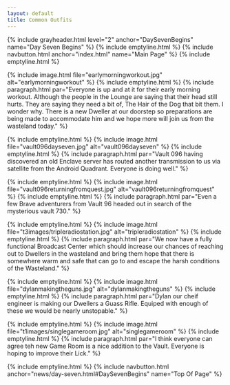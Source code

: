 ```yaml
---
layout: default
title: Common Outfits
---
```

{% include grayheader.html level="2" anchor="DaySevenBegins" name="Day Seven Begins" %}
{% include emptyline.html %}
{% include navbutton.html anchor="index.html" name="Main Page" %}
{% include emptyline.html %}

{% include image.html file="earlymorningworkout.jpg" alt="earlymorningworkout" %}
{% include emptyline.html %}
{% include paragraph.html par="Everyone is up and at it for their early morning workout. Although the people in the Lounge are saying that their head still hurts. They are saying they need a bit of, The Hair of the Dog that bit them. I wonder why. There is a new Dweller at our doorstep so preparations are being made to accommodate him and we hope more will join us from the wasteland today." %}

{% include emptyline.html %}
{% include image.html file="vault096dayseven.jpg" alt="vault096dayseven" %}
{% include emptyline.html %}
{% include paragraph.html par="Vault 096 having discovered an old Enclave server has routed another transmission to us via satellite from the Android Quadrant. Everyone is doing well." %}

{% include emptyline.html %}
{% include image.html file="vault096returningfromquest.jpg" alt="vault096returningfromquest" %}
{% include emptyline.html %}
{% include paragraph.html par="Even a few Brave adventurers from Vault 96 headed out in search of the mysterious vault 730." %}

{% include emptyline.html %}
{% include image.html file="t3images/tripleradiostation.jpg" alt="tripleradiostation" %}
{% include emptyline.html %}
{% include paragraph.html par="We now have a fully functional Broadcast Center which should increase our chances of reaching out to Dwellers in the wasteland and bring them hope that there is somewhere warm and safe that can go to and escape the harsh conditions of the Wasteland." %}

{% include emptyline.html %}
{% include image.html file="dylanmakingtheguns.jpg" alt="dylanmakingtheguns" %}
{% include emptyline.html %}
{% include paragraph.html par="Dylan our cheif engineer is making our Dwellers a Guass Rifle. Equiped with enough of these we would be nearly unstopable." %}

{% include emptyline.html %}
{% include image.html file="t1images/singlegameroom.jpg" alt="singlegameroom" %}
{% include emptyline.html %}
{% include paragraph.html par="I think everyone can agree teh new Game Room is a nice addition to the Vault. Everyone is hoping to improve their Lick." %}


{% include emptyline.html %}
{% include navbutton.html anchor="news/day-seven.html#DaySevenBegins" name="Top Of Page" %}
